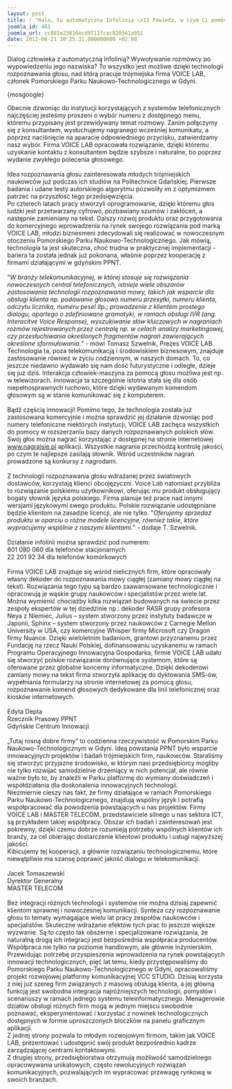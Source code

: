 ```yaml
---
layout: post
title: ! "Halo, tu automatyczna Infolinia \x13 Powiedz, w czym Ci pomóc?"
joomla_id: 461
joomla_url: cc881e23816ecd9711fcac820341a951
date: 2012-06-21 10:25:31.000000000 +02:00
---
```

Dialog człowieka z automatyczną Infolinią? Wywoływanie rozm&oacute;wcy po wypowiedzeniu jego nazwiska? To wszystko jest możliwe dzięki technologii rozpoznawania głosu, nad kt&oacute;rą pracuje tr&oacute;jmiejska firma VOICE LAB, członek Pomorskiego Parku Naukowo-Technologicznego w Gdyni.<p>{mosgoogle}</p><p>Obecnie dzwoniąc do instytucji korzystających z system&oacute;w telefonicznych najczęściej jesteśmy proszeni o wyb&oacute;r numeru z dostępnego menu, kt&oacute;remu przypisany jest przewidywany temat rozmowy. Zanim połączymy się z konsultantem, wysłuchujemy nagranego wcześniej komunikatu, a poprzez naciśnięcie na aparacie odpowiedniego przycisku, zatwierdzamy nasz wyb&oacute;r. Firma VOICE LAB opracowała rozwiązanie, dzięki kt&oacute;remu uzyskanie kontaktu z konsultantem będzie szybsze i naturalne, bo poprzez wydanie zwykłego polecenia głosowego. <br /><br />Idea rozpoznawania głosu zainteresowała młodych tr&oacute;jmiejskich naukowc&oacute;w już podczas ich studi&oacute;w na Politechnice Gdańskiej. Pierwsze badania i udane testy autorskiego algorytmu pozwoliły im z optymizmem patrzeć na przyszłość tego przedsięwzięcia. <br />Po czterech latach pracy stworzyli oprogramowanie, dzięki kt&oacute;remu głos ludzki jest przetwarzany cyfrowo, pozbawiany szum&oacute;w i zakł&oacute;ceń, a następnie zamieniany na tekst. Dalszy rozw&oacute;j produktu oraz przygotowania do komercyjnego wprowadzenia na rynek swojego rozwiązania pod marką VOICE LAB, młodzi biznesmeni zdecydowali się realizować w nowoczesnym otoczeniu Pomorskiego Parku Naukowo-Technologicznego. Jak m&oacute;wią, technologia ta jest skuteczna, choć trudna w praktycznej implementacji - bariera ta została jednak już pokonana, właśnie poprzez kooperację z firmami działającymi w gdyńskim PPNT. <br /><br />&quot;<em>W branży telekomunikacyjnej, w kt&oacute;rej stosuje się rozwiązania nowoczesnych central telefonicznych, istnieje wiele obszar&oacute;w zastosowania technologii rozpoznawania mowy, takich jak wsparcie dla obsługi klienta np. podawanie głosowo numeru przesyłki, numeru klienta, odczytu licznika, numeru pesel itp.; prowadzenie z klientem prostego dialogu, opartego o zdefiniowane gramatyki, w ramach obsługi IVR (ang. Interacitve Voice Response), wyszukiwanie sł&oacute;w kluczowych w nagraniach rozm&oacute;w rejestrowanych przez centralę np. w celach analizy marketingowej, czy przesłuchiwania określonych fragment&oacute;w nagrań zawierających określone sformułowania.</em>&quot; - m&oacute;wi Tomasz Szwelnik, Prezes VOICE LAB. Technologia ta, poza telekomunikacją i środowiskiem biznesowym, znajduje zastosowanie r&oacute;wnież w życiu codziennym, w naszych domach. To, co jeszcze niedawno wydawało się nam dość futurystyczne i odległe, dzieje się już dziś. Interakcja człowiek-maszyna za pomocą głosu możliwa jest np. w telewizorach. Innowacja ta szczeg&oacute;lnie istotna stała się dla os&oacute;b niepełnosprawnych ruchowo, kt&oacute;re dzięki wydawanym komendom głosowym są w stanie komunikować się z komputerem. <br /><br />Bądź częścią innowacji! Pomimo tego, że technologia została już zastosowana komercyjnie i można sprawdzić jej działanie dzwoniąc pod numery telefoniczne niekt&oacute;rych instytucji, VOICE LAB zachęca wszystkich do pomocy w rozszerzaniu bazy danych rozpoznawanych polskich sł&oacute;w. Sw&oacute;j głos można nagrać korzystając z dostępnej na stronie internetowej <a href="www.nagrajsie.pl" target="_blank">www.nagrajsie.pl</a>  aplikacji. Wszystkie nagrania przechodzą kontrolę jakości, po czym te najlepsze zasilają słownik. Wśr&oacute;d uczestnik&oacute;w nagrań prowadzone są konkursy z nagrodami.<br /><br />Z technologii rozpoznawania głosu wdrażanej przez światowych dostawc&oacute;w, korzystają klienci obcojęzyczni. Voice Lab natomiast przybliża to rozwiązanie polskiemu użytkownikowi, oferując mu produkt obsługujący bogaty słownik języka polskiego. Firma planuje też prace nad innymi wersjami językowymi swego produktu. Polskie rozwiązanie udostępniane będzie klientom na zasadzie licencji, ale nie tylko. &quot;<em>Oferujemy sprzedaż produktu w oparciu o r&oacute;żne modele licencyjne, r&oacute;wnież takie, kt&oacute;re wypracujemy wsp&oacute;lnie z naszymi klientami.</em>&quot; - dodaje T. Szwelnik. <br /><br />Działanie infolinii można sprawdzić pod numerem: <br />801 080 060 dla telefon&oacute;w stacjonarnych <br />22 201 92 34 dla telefon&oacute;w kom&oacute;rkowych<br /><br />Firma VOICE LAB znajduje się wśr&oacute;d nielicznych firm, kt&oacute;re opracowały własny dekoder do rozpoznawania mowy ciągłej (zamiany mowy ciągłej na tekst). Rozwiązania tego typu są bardzo zaawansowane technologicznie i opracowują je wąskie grupy naukowc&oacute;w i specjalist&oacute;w przez wiele lat. Można wymienić chociażby kilka rozwiązań budowanych na świecie przez zespoły ekspert&oacute;w w tej dziedzinie np.: dekoder RASR grupy profesora Neya z Niemiec, Julius &ndash; system stworzony przez instytuty badawcze w Japonii, Sphinx &ndash; system stworzony przez naukowc&oacute;w z Carnegie Mellon University w USA, czy komercyjne Whisper firmy Microsoft czy Dragon firmy Nuance. Dzięki wieloletnim badaniom, grantowi przyznanemu przez Fundację na rzecz Nauki Polskiej, dofinansowaniu uzyskanemu w ramach Programu Operacyjnego Innowacyjna Gospodarka, firmie VOICE LAB udało się stworzyć polskie rozwiązanie dor&oacute;wnujące systemom, kt&oacute;re są oferowane przez globalne koncerny informatyczne. Dzięki dekoderowi zamiany mowy na tekst firma stworzyła aplikację do dyktowania SMS-&oacute;w, wypełniania formularzy na stronie internetowej za pomocą głosu, rozpoznawanie komend głosowych dedykowane dla linii telefonicznej oraz kiosk&oacute;w internetowych.<br /><br />Edyta Depta <br />Rzecznik Prasowy PPNT <br />Gdyńskie Centrum Innowacji<br /><br />&bdquo;Tutaj rosną dobre firmy&rdquo; to codzienna rzeczywistość w Pomorskim Parku Naukowo-Technologicznym w Gdyni. Ideą powstania PPNT było wsparcie innowacyjnych projekt&oacute;w i badań tr&oacute;jmiejskich firm, naukowc&oacute;w. Staraliśmy się stworzyć przyjazne środowisko, w kt&oacute;rym nasi przedsiębiorcy mogliby nie tylko rozwijać samodzielnie drzemiący w nich potencjał, ale r&oacute;wnie ważne było to, by znaleźli w Parku platformę do wymiany doświadczeń i wsp&oacute;łdziałania dla doskonalenia innowacyjnych technologii. <br />Niezmiernie cieszy nas fakt, że firmy działające w ramach Pomorskiego Parku Naukowo-Technologicznego, znajdują wsp&oacute;lny język i potrafią wsp&oacute;łpracować dla powodzenia powstających u nas projekt&oacute;w. Firmy VOICE LAB i MASTER TELECOM, przedstawiciele silnego u nas sektora ICT, są przykładem takiej wsp&oacute;łpracy. Obszar ich badań i zainteresowań jest pokrewny, dzięki czemu dobrze rozumieją potrzeby wsp&oacute;lnych klient&oacute;w ich branży, za cel obierając dostarczenie klientowi produktu i usługi najwyższej jakości. <br />Kibicujemy tej kooperacji, a gł&oacute;wnie rozwiązaniu technologicznemu, kt&oacute;re niewątpliwie ma szansę poprawić jakość dialogu w telekomunikacji. <br /><br />Jacek Tomaszewski<br />Dyrektor Generalny <br />MASTER TELECOM<br /><br />Bez integracji r&oacute;żnych technologii i system&oacute;w nie można dzisiaj zapewnić klientom sprawnej i nowoczesnej komunikacji. Synteza czy rozpoznawanie głosu to tematy wymagające wielu lat pracy zespoł&oacute;w naukowc&oacute;w i specjalist&oacute;w. Skuteczne wdrażanie efekt&oacute;w tych prac to jeszcze większe wyzwanie. Są to często tak obszerne i specjalizowane rozwiązania, że naturalną drogą ich integracji jest bezpośrednia wsp&oacute;łpraca producent&oacute;w. Wsp&oacute;łpraca nie tylko na poziomie handlowym, ale gł&oacute;wnie inżynierskim.<br />Przewidując potrzebę przyspieszenia wprowadzenia na rynek powstających innowacji technologicznych, pięć lat temu, kiedy przystępowaliśmy do Pomorskiego Parku Naukowo-Technologicznego w Gdyni, opracowaliśmy projekt rozwojowej platformy komunikacyjnej VCC STUDIO. Dzisiaj korzysta z niej już szereg firm związanych z masową obsługą klienta, a jej gł&oacute;wną funkcją jest swobodna integracja najr&oacute;żniejszych technologii, pomysł&oacute;w i scenariuszy w ramach jednego systemu teleinformatycznego. Menagerowie dział&oacute;w obsługi r&oacute;żnych firm mogą w jednym miejscu swobodnie poznawać, eksperymentować i korzystać z nowinek technologicznych dostępnych w formie uproszczonych bloczk&oacute;w na panelu graficznym aplikacji.<br />Z jednej strony pozwala to młodym rozwojowym firmom, takim jak VOICE LAB, prezentować i udostępnić sw&oacute;j produkt bezpośrednio kadrze zarządzającej centrami kontaktowymi. <br />Z drugiej strony, przedsiębiorstwa otrzymują możliwość samodzielnego opracowywania unikatowych, często rewolucyjnych rozwiązań komunikacyjnych, pozwalających im wypracować przewagę rynkową w swoich branżach.</p>
